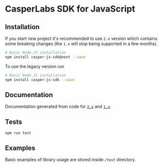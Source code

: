 # CasperLabs SDK for JavaScript

## Installation

If you start new project it's recommended to use `2.x` version which contains some breaking changes (the `1.x` will stop being supported in a few months).

```bash
# Basic Node.JS installation
npm install casper-js-sdk@next --save
```

To use the legacy version run

```bash
# Basic Node.JS installation
npm install casper-js-sdk --save
```

## Documentation

Documentation generated from code for [`2.x`](https://casper-ecosystem.github.io/casper-js-sdk/next) and [`1.x`](https://casper-ecosystem.github.io/casper-js-sdk/latest/).

## Tests

```
npm run test
```

## Examples

Basic examples of library usage are stored inside `/test` directory.
